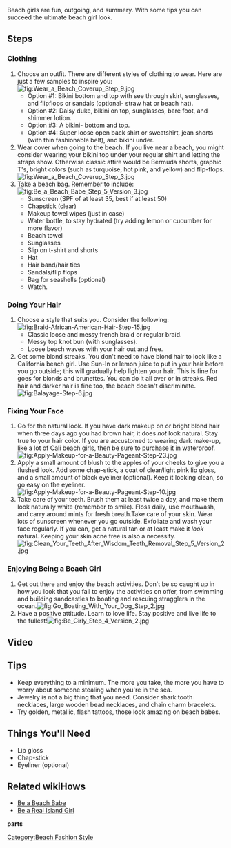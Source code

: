 Beach girls are fun, outgoing, and summery. With some tips you can
succeed the ultimate beach girl look.

## Steps

### Clothing

1.  Choose an outfit. There are different styles of clothing to wear.
    Here are just a few samples to inspire
    you:![](Wear_a_Beach_Coverup_Step_9.jpg "fig:Wear_a_Beach_Coverup_Step_9.jpg")
    -   Option #1: Bikini bottom and top with see through skirt,
        sunglasses, and flipflops or sandals (optional- straw hat or
        beach hat).
    -   Option #2: Daisy duke, bikini on top, sunglasses, bare foot, and
        shimmer lotion.
    -   Option #3: A bikini- bottom and top.
    -   Option #4: Super loose open back shirt or sweatshirt, jean
        shorts (with thin fashionable belt), and bikini under.
2.  Wear cover when going to the beach. If you live near a beach, you
    might consider wearing your bikini top under your regular shirt and
    letting the straps show. Otherwise classic attire would be Bermuda
    shorts, graphic T's, bright colors (such as turquoise, hot pink, and
    yellow) and flip-flops.
    ![](Wear_a_Beach_Coverup_Step_3.jpg "fig:Wear_a_Beach_Coverup_Step_3.jpg")
3.  Take a beach bag. Remember to
    include:![](Be_a_Beach_Babe_Step_5_Version_3.jpg "fig:Be_a_Beach_Babe_Step_5_Version_3.jpg")
    -   Sunscreen (SPF of at least 35, best if at least 50)
    -   Chapstick (clear)
    -   Makeup towel wipes (just in case)
    -   Water bottle, to stay hydrated (try adding lemon or cucumber for
        more flavor)
    -   Beach towel
    -   Sunglasses
    -   Slip on t-shirt and shorts
    -   Hat
    -   Hair band/hair ties
    -   Sandals/flip flops
    -   Bag for seashells (optional)
    -   Watch.

### Doing Your Hair

1.  Choose a style that suits you. Consider the
    following:![](Braid-African-American-Hair-Step-15.jpg "fig:Braid-African-American-Hair-Step-15.jpg")
    -   Classic loose and messy french braid or regular braid.
    -   Messy top knot bun (with sunglasses).
    -   Loose beach waves with your hair out and free.
2.  Get some blond streaks. You don't need to have blond hair to look
    like a California beach girl. Use Sun-In or lemon juice to put in
    your hair before you go outside; this will gradually help lighten
    your hair. This is fine for goes for blonds and brunettes. You can
    do it all over or in streaks. Red hair and darker hair is fine too,
    the beach doesn't
    discriminate.![](Balayage-Step-6.jpg "fig:Balayage-Step-6.jpg")

### Fixing Your Face

1.  Go for the natural look. If you have dark makeup on or bright blond
    hair when three days ago you had brown hair, it does *not* look
    natural. Stay true to your hair color. If you are accustomed to
    wearing dark make-up, like a lot of Cali beach girls, then be sure
    to purchase it in
    waterproof.![](Apply-Makeup-for-a-Beauty-Pageant-Step-23.jpg "fig:Apply-Makeup-for-a-Beauty-Pageant-Step-23.jpg")
2.  Apply a small amount of blush to the apples of your cheeks to give
    you a flushed look. Add some chap-stick, a coat of clear/light pink
    lip gloss, and a small amount of black eyeliner (optional). Keep it
    looking clean, so go easy on the
    eyeliner.![](Apply-Makeup-for-a-Beauty-Pageant-Step-10.jpg "fig:Apply-Makeup-for-a-Beauty-Pageant-Step-10.jpg")
3.  Take care of your teeth. Brush them at least twice a day, and make
    them look naturally white (remember to smile). Floss daily, use
    mouthwash, and carry around mints for fresh breath.Take care of your
    skin. Wear lots of sunscreen whenever you go outside. Exfoliate and
    wash your face regularly. If you can, get a natural tan or at least
    make it *look* natural. Keeping your skin acne free is also a
    necessity.![](Clean_Your_Teeth_After_Wisdom_Teeth_Removal_Step_5_Version_2.jpg "fig:Clean_Your_Teeth_After_Wisdom_Teeth_Removal_Step_5_Version_2.jpg")

### Enjoying Being a Beach Girl

1.  Get out there and enjoy the beach activities. Don't be so caught up
    in how you look that you fail to enjoy the activities on offer, from
    swimming and building sandcastles to boating and rescuing stragglers
    in the
    ocean.![](Go_Boating_With_Your_Dog_Step_2.jpg "fig:Go_Boating_With_Your_Dog_Step_2.jpg")
2.  Have a positive attitude. Learn to love life. Stay positive and live
    life to the
    fullest!![](Be_Girly_Step_4_Version_2.jpg "fig:Be_Girly_Step_4_Version_2.jpg")

## Video

## Tips

-   Keep everything to a minimum. The more you take, the more you have
    to worry about someone stealing when you're in the sea.
-   Jewelry is not a big thing that you need. Consider shark tooth
    necklaces, large wooden bead necklaces, and chain charm bracelets.
-   Try golden, metallic, flash tattoos, those look amazing on beach
    babes.

## Things You'll Need

-   Lip gloss
-   Chap-stick
-   Eyeliner (optional)

## Related wikiHows

-   [Be a Beach Babe](Be_a_Beach_Babe "wikilink")
-   [Be a Real Island Girl](Be_a_Real_Island_Girl "wikilink")

__parts__

[Category:Beach Fashion Style](Category:Beach_Fashion_Style "wikilink")